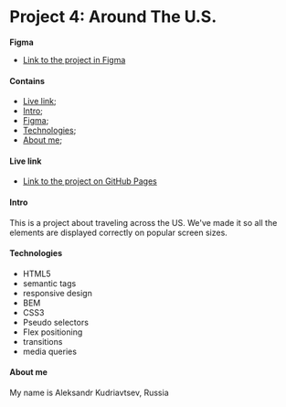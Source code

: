# Project 4: Around The U.S.

**Figma**

- [Link to the project in Figma](https://www.figma.com/file/mUgu8OSHWE0M6p6vfwmdu9/Sprint-4-Around-The-U.S.-desktop-mobile?node-id=0%3A1)

#### Contains

- [Live link](#live-link);
- [Intro](#Intro);
- [Figma](#Figma);
- [Technologies](#Technologies);
- [About me](#about-me);

#### Live link

- [Link to the project on GitHub Pages](https://aklight.github.io/web_project_4/index.html)

#### Intro

This is a project about traveling across the US. We've made it so all the elements are displayed correctly on popular screen sizes.

#### Technologies

- HTML5
- semantic tags
- responsive design
- BEM
- CSS3
- Pseudo selectors
- Flex positioning
- transitions
- media queries

#### About me

My name is Aleksandr Kudriavtsev, Russia
